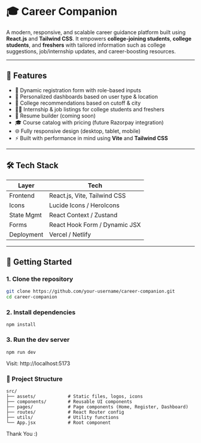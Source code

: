 # 🎓 Career Companion

A modern, responsive, and scalable career guidance platform built using **React.js** and **Tailwind CSS**. It empowers **college-joining students**, **college students**, and **freshers** with tailored information such as college suggestions, job/internship updates, and career-boosting resources.

---

## 🌟 Features

- 🔐 Dynamic registration form with role-based inputs
- 📍 Personalized dashboards based on user type & location
- 🏫 College recommendations based on cutoff & city
- 🧑‍💻 Internship & job listings for college students and freshers
- 📄 Resume builder (coming soon)
- 🎓 Course catalog with pricing (future Razorpay integration)
- 🌐 Fully responsive design (desktop, tablet, mobile)
- ⚡ Built with performance in mind using **Vite** and **Tailwind CSS**

---

## 🛠 Tech Stack

| Layer       | Tech                          |
|------------|-------------------------------|
| Frontend   | React.js, Vite, Tailwind CSS  |
| Icons      | Lucide Icons / HeroIcons      |
| State Mgmt | React Context / Zustand        |
| Forms      | React Hook Form / Dynamic JSX |
| Deployment | Vercel / Netlify              |

---

## 🚀 Getting Started

### 1. Clone the repository

```bash
git clone https://github.com/your-username/career-companion.git
cd career-companion

```

### 2. Install dependencies
```
npm install
```
### 3. Run the dev server
```
npm run dev
```

Visit: http://localhost:5173

### 📁 Project Structure

```
src/
├── assets/            # Static files, logos, icons
├── components/        # Reusable UI components
├── pages/             # Page components (Home, Register, Dashboard)
├── routes/            # React Router config
├── utils/             # Utility functions
└── App.jsx            # Root component

```

Thank You :)
